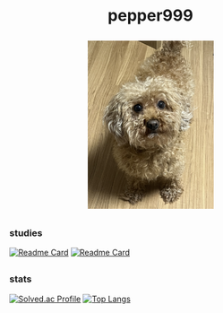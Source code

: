 # <p align = "center">pepper999</p>
<p align = "center">
<img src="https://github.com/pepper999/pepper999/blob/master/image/%ED%9B%84%EC%B6%94.jpg" height = '300'/>
</p>

##

### studies
[![Readme Card](https://github-readme-stats.vercel.app/api/pin/?username=pengisblue&repo=AlgorithmStudy)](https://github.com/pengisblue/AlgorithmStudy) [![Readme Card](https://github-readme-stats.vercel.app/api/pin/?username=jjin-21&repo=JinRo_Study)](https://github.com/jjin-21/JinRo_Study)
##
### stats
[![Solved.ac Profile](http://mazassumnida.wtf/api/generate_badge?boj=hun1414)](https://solved.ac/hun1414) [![Top Langs](https://github-readme-stats.vercel.app/api/top-langs/?username=pepper999&layout=compact)](https://github.com/pepper999/github-readme-stats)
##
